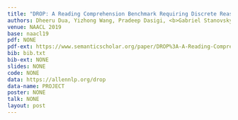 ```yaml
---
title: "DROP: A Reading Comprehension Benchmark Requiring Discrete Reasoning Over Paragraphs"
authors: Dheeru Dua, Yizhong Wang, Pradeep Dasigi, <b>Gabriel Stanovsky</b>, Sameer Singh and Matt Gardner
venue: NAACL 2019
base: naacl19
pdf: NONE
pdf-ext: https://www.semanticscholar.org/paper/DROP%3A-A-Reading-Comprehension-Benchmark-Requiring-Dua-Wang/248352852f5baa2ef333077c6084a618cb1ea0fd
bib: bib.txt
bib-ext: NONE
slides: NONE
code: NONE
data: https://allennlp.org/drop
data-name: PROJECT
poster: NONE
talk: NONE
layout: post
---
```

